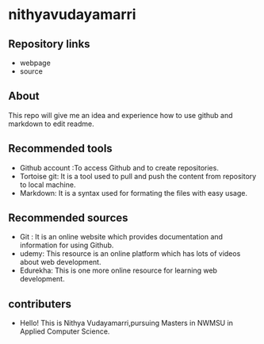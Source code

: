 # nithyavudayamarri

## Repository links
* webpage
* source


## About
This repo will give me an idea and experience how to use github and markdown to edit readme.


## Recommended tools
* Github account :To access Github and to create repositories.
* Tortoise git: It is a tool used to pull and push the content from repository to local machine.
* Markdown: It is a syntax used for formating the files with easy usage.



## Recommended sources
* Git : It is an online website which provides documentation and information for using Github.
* udemy: This resource is an online platform which has lots of videos about web development.
* Edurekha: This is one more online resource for learning web development. 


## contributers
* Hello! This is Nithya Vudayamarri,pursuing Masters in NWMSU in Applied Computer Science.  
